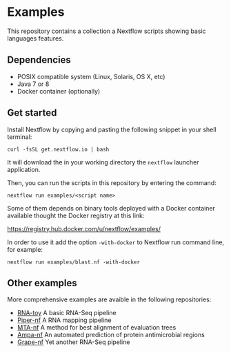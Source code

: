 # Examples

This repository contains a collection a Nextflow scripts showing basic languages features. 


## Dependencies 

* POSIX compatible system (Linux, Solaris, OS X, etc)
* Java 7 or 8 
* Docker container (optionally)


## Get started

Install Nextflow by copying and pasting the following snippet in your shell terminal: 

    curl -fsSL get.nextflow.io | bash

It will download the in your working directory the `nextflow` launcher application. 

Then, you can run the scripts in this repository by entering the command: 

    nextflow run examples/<script name> 
    
Some of them depends on binary tools deployed with a Docker container available 
thought the Docker registry at this link: 

https://registry.hub.docker.com/u/nextflow/examples/

In order to use it add the option `-with-docker` to Nextflow run command line, for example:

    nextflow run examples/blast.nf -with-docker 
    
    
## Other examples 

More comprehensive examples are avaible in the following repositories: 

* [RNA-toy](https://github.com/nextflow-io/rnatoy) A basic RNA-Seq pipeline
* [Piper-nf](https://github.com/cbcrg/piper-nf) A RNA mapping pipeline 
* [MTA-nf](https://github.com/cbcrg/mta-nf) A method for best alignment of evaluation trees
* [Ampa-nf](https://github.com/cbcrg/ampa-nf) An automated prediction of protein antimicrobial regions
* [Grape-nf](https://github.com/cbcrg/grape-nf) Yet another RNA-Seq pipeline
    

